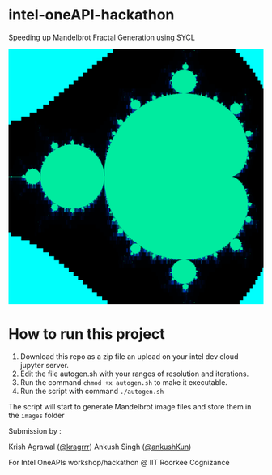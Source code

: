 # intel-oneAPI-hackathon

Speeding up Mandelbrot Fractal Generation using SYCL

![img](/img.png)

# How to run this project

1. Download this repo as a zip file an upload on your intel dev cloud jupyter server.
2. Edit the file autogen.sh with your ranges of resolution and iterations.
3. Run the command `chmod +x autogen.sh` to make it executable.
4. Run the script with command `./autogen.sh`

The script will start to generate Mandelbrot image files and store them in the `images` folder

Submission by : 

Krish Agrawal ([@kragrrr](https://github.com/github/Kragrrr))
Ankush Singh ([@ankushKun](https://github.com/github/ankushKun))

For Intel OneAPIs workshop/hackathon @ IIT Roorkee Cognizance
